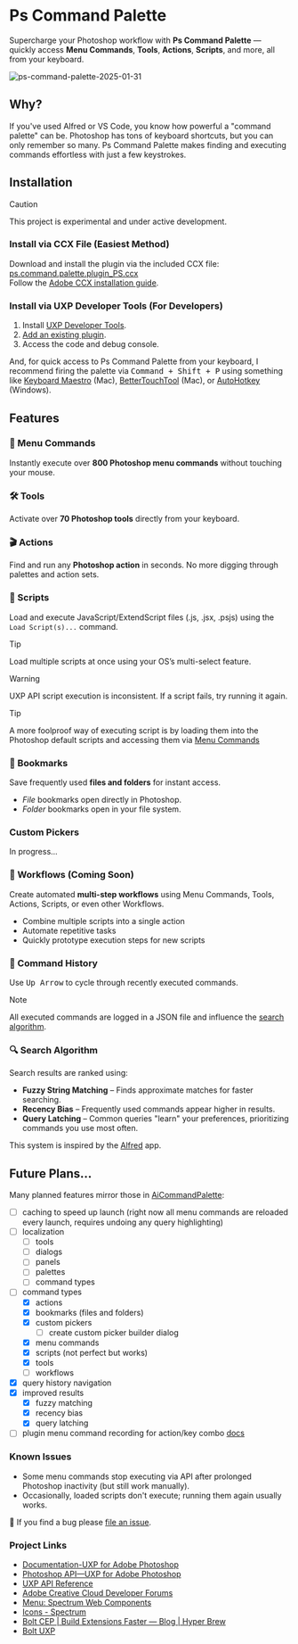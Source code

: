 # Ps Command Palette

Supercharge your Photoshop workflow with **Ps Command Palette** — quickly access **Menu Commands**, **Tools**, **Actions**, **Scripts**, and more, all from your keyboard.

![ps-command-palette-2025-01-31](https://github.com/user-attachments/assets/1db12a54-4727-40a4-83c0-6f843710fd00)

## Why?

If you've used Alfred or VS Code, you know how powerful a "command palette" can be. Photoshop has tons of keyboard shortcuts, but you can only remember so many. Ps Command Palette makes finding and executing commands effortless with just a few keystrokes.

## Installation

> [!CAUTION]
> This project is experimental and under active development.

### Install via CCX File (Easiest Method)

Download and install the plugin via the included CCX file:  
[ps.command.palette.plugin_PS.ccx](dist/ps.command.palette.plugin_PS.ccx)  
Follow the [Adobe CCX installation guide](https://developer.adobe.com/photoshop/uxp/2022/guides/distribution/distribution-options/#direct-distribution-with-ccx-files).

### Install via UXP Developer Tools (For Developers)

1. Install [UXP Developer Tools](https://developer.adobe.com/photoshop/uxp/2022/guides/devtool/installation/).
2. [Add an existing plugin](https://developer.adobe.com/photoshop/uxp/2022/guides/devtool/plugin-management/#adding-an-existing-plugin).
3. Access the code and debug console.

And, for quick access to Ps Command Palette from your keyboard, I recommend firing the palette via <kbd>Command + Shift + P</kbd> using something like [Keyboard Maestro](https://www.keyboardmaestro.com/main/) (Mac), [BetterTouchTool](https://folivora.ai/) (Mac), or [AutoHotkey](https://www.autohotkey.com/) (Windows).

## Features

### 🚀 Menu Commands

Instantly execute over **800 Photoshop menu commands** without touching your mouse.

### 🛠 Tools

Activate over **70 Photoshop tools** directly from your keyboard.

### 🎬 Actions

Find and run any **Photoshop action** in seconds. No more digging through palettes and action sets.

### 📜 Scripts

Load and execute JavaScript/ExtendScript files (.js, .jsx, .psjs) using the `Load Script(s)...` command.

> [!TIP]  
> Load multiple scripts at once using your OS’s multi-select feature.

> [!WARNING]  
> UXP API script execution is inconsistent. If a script fails, try running it again.

> [!TIP]
> A more foolproof way of executing script is by loading them into the Photoshop default scripts and accessing them via [Menu Commands](#menu-commands)

### 📁 Bookmarks

Save frequently used **files and folders** for instant access.

- *File* bookmarks open directly in Photoshop.
- *Folder* bookmarks open in your file system.

### Custom Pickers

In progress...

### 🔄 Workflows (Coming Soon)

Create automated **multi-step workflows** using Menu Commands, Tools, Actions, Scripts, or even other Workflows.

- Combine multiple scripts into a single action
- Automate repetitive tasks
- Quickly prototype execution steps for new scripts

### 📜 Command History

Use <kbd>Up Arrow</kbd> to cycle through recently executed commands.

> [!NOTE]  
> All executed commands are logged in a JSON file and influence the [search algorithm](#search-algorithm).

### 🔍 Search Algorithm

Search results are ranked using:
- **Fuzzy String Matching** – Finds approximate matches for faster searching.
- **Recency Bias** – Frequently used commands appear higher in results.
- **Query Latching** – Common queries "learn" your preferences, prioritizing commands you use most often.

This system is inspired by the [Alfred](https://www.alfredapp.com) app.

## Future Plans...

Many planned features mirror those in [AiCommandPalette](https://github.com/joshbduncan/AiCommandPalette):

- [ ] caching to speed up launch (right now all menu commands are reloaded every launch, requires undoing any query highlighting)
- [ ] localization
    - [ ] tools
    - [ ] dialogs
    - [ ] panels
    - [ ] palettes
    - [ ] command types
- [ ] command types
    - [x] actions
    - [x] bookmarks (files and folders)
    - [x] custom pickers
        - [ ] create custom picker builder dialog
    - [x] menu commands
    - [x] scripts (not perfect but works)
    - [x] tools
    - [ ] workflows
- [x] query history navigation
- [x] improved results
    - [x] fuzzy matching
    - [x] recency bias
    - [x] query latching
- [ ] plugin menu command recording for action/key combo [docs](https://developer.adobe.com/photoshop/uxp/2022/guides/uxp_guide/uxp-misc/manifest-v4/photoshop-manifest/#enablemenurecording)

### Known Issues

- Some menu commands stop executing via API after prolonged Photoshop inactivity (but still work manually).
- Occasionally, loaded scripts don't execute; running them again usually works.

🐞 If you find a bug please [file an issue](https://github.com/joshbduncan/PsCommandPalette/issues).

### Project Links

- [Documentation-UXP for Adobe Photoshop](https://developer.adobe.com/photoshop/uxp/2022/)
- [Photoshop API—UXP for Adobe Photoshop](https://developer.adobe.com/photoshop/uxp/2022/ps_reference/)
- [UXP API Reference](https://developer.adobe.com/photoshop/uxp/2022/uxp-api/)
- [Adobe Creative Cloud Developer Forums](https://forums.creativeclouddeveloper.com/)
- [Menu: Spectrum Web Components](https://opensource.adobe.com/spectrum-web-components/components/menu/)
- [Icons - Spectrum](https://spectrum.adobe.com/page/icons/)
- [Bolt CEP | Build Extensions Faster — Blog | Hyper Brew](https://hyperbrew.co/blog/bolt-cep-build-extensions-faster/)
- [Bolt UXP](https://github.com/hyperbrew/bolt-uxp)
